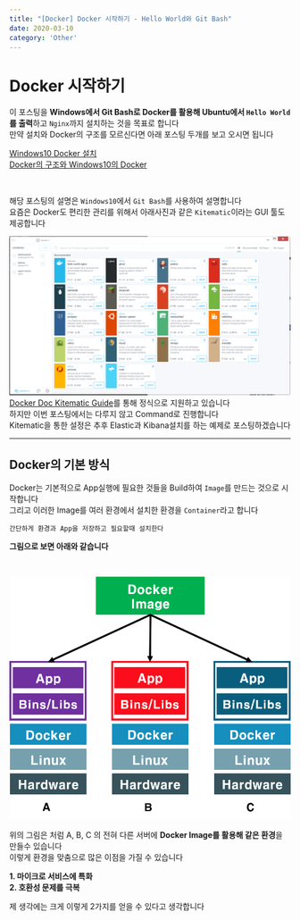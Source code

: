 ```yaml
---
title: "[Docker] Docker 시작하기 - Hello World와 Git Bash"
date: 2020-03-10
category: 'Other'
---
```


# Docker 시작하기  
이 포스팅을 **Windows에서 Git Bash로 Docker를 활용해 Ubuntu에서 `Hello World`를 출력**하고 `Nginx`까지 설치하는 것을 목표로 합니다  
만약 설치와 Docker의 구조를 모르신다면 아래 포스팅 두개를 보고 오시면 됩니다  

[Windows10 Docker 설치](https://renuevo.github.io/other/docker/docker-setup/)  
[Docker의 구조와 Windows10의 Docker](https://renuevo.github.io/other/docker/docker-hello-world/)  

<br/>

해당 포스팅의 설명은 `Windows10`에서 `Git Bash`를 사용하여 설명합니다  
요즘은 Docker도 편리한 관리를 위해서 아래사진과 같은 `Kitematic`이라는 GUI 툴도 제공합니다  

![Kitematic](./images/kitematic.PNG)  
[Docker Doc Kitematic Guide](https://docs.docker.com/kitematic/userguide/)를 통해 정식으로 지원하고 있습니다  
하지만 이번 포스팅에서는 다루지 않고 Command로 진행합니다  
Kitematic을 통한 설정은 추후 Elastic과 Kibana설치를 하는 예제로 포스팅하겠습니다  

---

## Docker의 기본 방식  
Docker는 기본적으로 App실행에 필요한 것들을 Build하여 `Image`를 만드는 것으로 시작합니다  
그리고 이러한 Image를 여러 환경에서 설치한 환경을 `Container`라고 합니다  

```text
간단하게 환경과 App을 저장하고 필요할때 설치한다
```

**그림으로 보면 아래와 같습니다**  

<br/>

![Docker Image Flow](./images/docker-image-flow.png)  

위의 그림은 처럼 A, B, C 의 전혀 다른 서버에 **Docker Image를 활용해 같은 환경**을 만들수 있습니다  
이렇게 환경을 맞춤으로 많은 이점을 가질 수 있습니다  

**1. 마이크로 서비스에 특화**  
**2. 호환성 문제를 극복**  

제 생각에는 크게 이렇게 2가지를 얻을 수 있다고 생각합니다  
